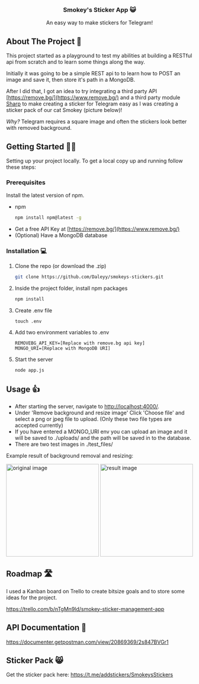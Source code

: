 <!-- PROJECT LOGO -->
<br />
<div align="center">
  <h3 align="center">Smokey's Sticker App 😺</h3>
  <p align="center">
    An easy way to make stickers for Telegram!
  </p>
</div>

<!-- ABOUT THE PROJECT -->
## About The Project 🧐
This project started as a playground to test my abilities at building a RESTful api from scratch and to learn some things along the way.

Initially it was going to be a simple REST api to to learn how to POST an image and save it, then store it's path in a MongoDB.

After I did that, I got an idea to try integrating a third party API [https://remove.bg/](https://www.remove.bg/) and a third party module [Sharp](https://sharp.pixelplumbing.com/) to make creating a sticker for Telegram easy as I was creating a sticker pack of our cat Smokey (picture below)!

*Why?* Telegram requires a square image and often the stickers look better with  removed background.

<!-- GETTING STARTED -->
## Getting Started 🏃‍♂️
Setting up your project locally. To get a local copy up and running follow these steps:

### Prerequisites
Install the latest version of npm.
* npm
  ```sh
  npm install npm@latest -g
  ```
* Get a free API Key at [https://remove.bg/](https://www.remove.bg/)
* (Optional) Have a MongoDB database

### Installation 💻
1. Clone the repo (or download the .zip)
   ```sh
   git clone https://github.com/Daleyy/smokeys-stickers.git
   ```
2. Inside the project folder, install npm packages
   ```sh
   npm install
   ```
3. Create .env file
   ```
   touch .env
   ```
4. Add two environment variables to .env
   ```
   REMOVEBG_API_KEY=[Replace with remove.bg api key]
   MONGO_URI=[Replace with MongoDB URI]
   ```
5. Start the server
   ```
   node app.js
   ```


<!-- USAGE EXAMPLES -->
## Usage 👍
* After starting the server, navigate to [http://localhost:4000/](http://localhost:4000/).
* Under 'Remove background and resize image' Click 'Choose file' and select a png or jpeg file to upload. (Only these two file types are accepted currently)
* If you have entered a MONGO_URI env you can upload an image and it will be saved to ./uploads/ and the path will be saved in to the database.
* There are two test images in ./test_files/

Example result of background removal and resizing:

<img src="https://i.imgur.com/wb8xads.jpg" height="250" alt="original image"/>  
<img src="https://i.imgur.com/0YuqQcJ.png" height="250" alt="result image"/>

<!-- ROADMAP -->
## Roadmap 🛣
I used a Kanban board on Trello to create bitsize goals and to store some ideas for the project.

https://trello.com/b/nTgMn9ld/smokey-sticker-management-app


<!-- API DOCUMENTATION -->
## API Documentation 📄

https://documenter.getpostman.com/view/20869369/2s847BVGr1

## Sticker Pack 😸

Get the sticker pack here: https://t.me/addstickers/SmokeysStickers
